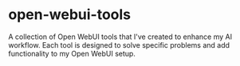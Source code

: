# open-webui-tools
A collection of Open WebUI tools that I've created to enhance my AI workflow. Each tool is designed to solve specific problems and add functionality to my Open WebUI setup.
